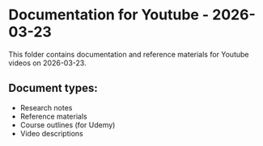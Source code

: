 # Documentation for Youtube - 2026-03-23

This folder contains documentation and reference materials for Youtube videos on 2026-03-23.

## Document types:
- Research notes
- Reference materials
- Course outlines (for Udemy)
- Video descriptions
